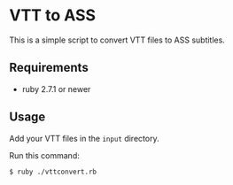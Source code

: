 # VTT to ASS

This is a simple script to convert VTT files to ASS subtitles.

## Requirements
- ruby 2.7.1 or newer

## Usage

Add your VTT files in the `input` directory.

Run this command:
```bash
$ ruby ./vttconvert.rb
```
